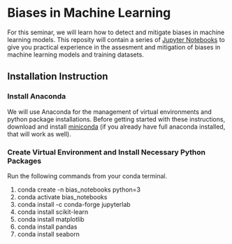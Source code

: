 # Biases in Machine Learning

For this seminar, we will learn how to detect and mitigate biases in machine learning models. This reposity will contain a series of [Jupyter Notebooks](https://jupyter.org/) to give you practical experience in the assesment and mitigation of biases in machine learning models and training datasets.

## Installation Instruction

### Install Anaconda

We will use Anaconda for the management of virtual environments and python package installations. Before getting started with these instructions, download and install [miniconda](https://docs.conda.io/en/latest/miniconda.html) (if you already have full anaconda installed, that will work as well).

### Create Virtual Environment and Install Necessary Python Packages

Run the following commands from your conda terminal.

1. conda create -n bias_notebooks python=3
2. conda activate bias_notebooks
3. conda install -c conda-forge jupyterlab
4. conda install scikit-learn
5. conda install matplotlib
6. conda install pandas
7. conda install seaborn